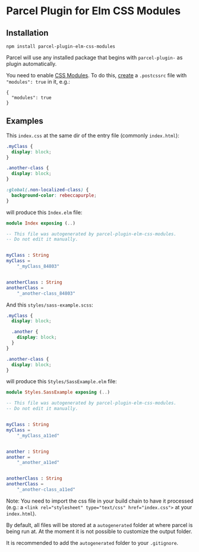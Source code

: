 # Parcel Plugin for Elm CSS Modules

## Installation

```
npm install parcel-plugin-elm-css-modules
```

Parcel will use any installed package that begins with `parcel-plugin-` as plugin automatically.

You need to enable [CSS Modules](https://github.com/css-modules/css-modules). To do this, [create](https://en.parceljs.org/css.html#postcss) a `.postcssrc` file with `"modules": true` in it, e.g.:

```
{
  "modules": true
}
```

## Examples

This `index.css` at the same dir of the entry file (commonly `index.html`):

```css
.myClass {
  display: block;
}

.another-class {
  display: block;
}

:global(.non-localized-class) {
  background-color: rebeccapurple;
}
```

will produce this `Index.elm` file:

```elm
module Index exposing (..)

-- This file was autogenerated by parcel-plugin-elm-css-modules.
-- Do not edit it manually.


myClass : String
myClass =
    "_myClass_84803"


anotherClass : String
anotherClass =
    "_another-class_84803"

```

And this `styles/sass-example.scss`:

```css
.myClass {
  display: block;

  .another {
    display: block;
  }
}

.another-class {
  display: block;
}
```

will produce this `Styles/SassExample.elm` file:

```elm
module Styles.SassExample exposing (..)

-- This file was autogenerated by parcel-plugin-elm-css-modules.
-- Do not edit it manually.


myClass : String
myClass =
    "_myClass_a11ed"


another : String
another =
    "_another_a11ed"


anotherClass : String
anotherClass =
    "_another-class_a11ed"

```

Note: You need to import the css file in your build chain to have it processed (e.g.: a `<link rel="stylesheet" type="text/css" href="index.css">` at your `index.html`).

By default, all files will be stored at a `autogenerated` folder at where parcel is being run at. At the moment it is not possible to customize the output folder.

It is recommended to add the `autogenerated` folder to your `.gitignore`.
